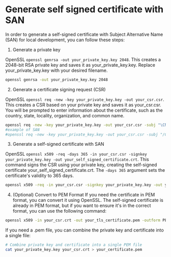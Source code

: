 # Generate self signed certificate with SAN

In order to generate a self-signed certificate with Subject Alternative Name (SAN) for local development, you can follow these steps:

1. Generate a private key

OpenSSL `openssl genrsa -out your_private_key.key 2048`. This creates a 2048-bit RSA private key and saves it as your_private_key.key. Replace your_private_key.key with your desired filename.

```bash
openssl genrsa -out your_private_key.key 2048
```

2. Generate a certificate signing request (CSR)

OpenSSL `openssl req -new -key your_private_key.key -out your_csr.csr`. This creates a CSR based on your private key and saves it as your_csr.csr. You will be prompted to enter information about the certificate, such as the country, state, locality, organization, and common name.

```bash
openssl req -new -key your_private_key.key -out your_csr.csr -subj "\CN=genocs.com"
#example of SAN
#openssl req -new -key your_private_key.key -out your_csr.csr -subj "/CN=genocs.com" -addext "subjectAltName=DNS:localhost,DNS:genocs.com"
```

3. Generate a self-signed certificate with SAN

OpenSSL `openssl x509 -req -days 365 -in your_csr.csr -signkey your_private_key.key -out your_self_signed_certificate.crt`. This command signs the CSR using your private key, creating the self-signed certificate your_self_signed_certificate.crt. The `-days 365` argument sets the certificate's validity to 365 days.

```bash
openssl x509 -req -in your_csr.csr -signkey your_private_key.key -out your_self_signed_certificate.crt -days 365 -extfile <(printf "subjectAltName=DNS:localhost,DNS:example.com") -sha256
```

4. (Optional) Convert to PEM Format
   If you need the certificate in PEM format, you can convert it using OpenSSL. The self-signed certificate is already in PEM format, but if you want to ensure it's in the correct format, you can use the following command:

```bash
openssl x509 -in your_csr.crt -out your_tls_certificate.pem -outform PEM
```

If you need a .pem file, you can combine the private key and certificate into a single file:

```bash
# Combine private key and certificate into a single PEM file
cat your_private_key.key your_csr.crt > your_certificate.pem
```
